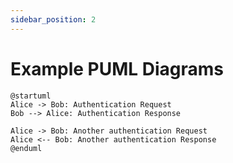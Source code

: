 ```yaml
---
sidebar_position: 2
---
```


# Example PUML Diagrams

```kroki type=plantuml
@startuml
Alice -> Bob: Authentication Request
Bob --> Alice: Authentication Response

Alice -> Bob: Another authentication Request
Alice <-- Bob: Another authentication Response
@enduml
```
